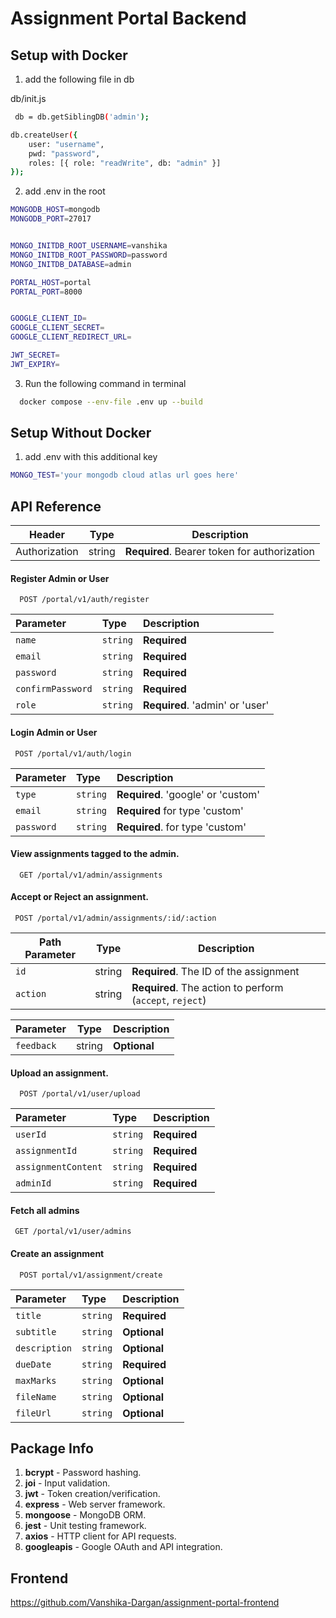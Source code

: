 # Assignment Portal Backend

## Setup with Docker

1. add the following file in db

db/init.js

```bash
 db = db.getSiblingDB('admin'); 

db.createUser({
    user: "username",
    pwd: "password", 
    roles: [{ role: "readWrite", db: "admin" }] 
});

```

2. add .env in the root

```bash
MONGODB_HOST=mongodb
MONGODB_PORT=27017


MONGO_INITDB_ROOT_USERNAME=vanshika
MONGO_INITDB_ROOT_PASSWORD=password
MONGO_INITDB_DATABASE=admin

PORTAL_HOST=portal
PORTAL_PORT=8000


GOOGLE_CLIENT_ID=
GOOGLE_CLIENT_SECRET=
GOOGLE_CLIENT_REDIRECT_URL=

JWT_SECRET=
JWT_EXPIRY=

```

3. Run the following command in terminal

```bash
  docker compose --env-file .env up --build
```

## Setup Without Docker

1. add .env with this additional key

```bash
MONGO_TEST='your mongodb cloud atlas url goes here'
```

## API Reference

| Header          | Type     | Description                             |
| --------------- | -------- | --------------------------------------- |
| Authorization   | string   | **Required**. Bearer token for authorization |

#### Register Admin or User

```http
  POST /portal/v1/auth/register
```

| Parameter | Type     | Description                |
| :-------- | :------- | :------------------------- |
| `name` | `string` | **Required** |
| `email` | `string` | **Required** |
| `password` | `string` | **Required**|
| `confirmPassword` | `string` | **Required** |
| `role` | `string` | **Required**. 'admin' or 'user' |


#### Login Admin or User

```http
 POST /portal/v1/auth/login
```

| Parameter | Type     | Description                       |
| :-------- | :------- | :-------------------------------- |
| `type`      | `string` | **Required**. 'google' or 'custom' |
| `email`      | `string` | **Required** for type 'custom' |
| `password`      | `string` | **Required**. for type 'custom' |

#### View assignments tagged to the admin.

```http
  GET /portal/v1/admin/assignments
```

#### Accept or Reject an assignment.

```http
 POST /portal/v1/admin/assignments/:id/:action
```

| Path Parameter        | Type     | Description                             |
| ---------------  | -------- | --------------------------------------- |
| `id`             | string   | **Required**. The ID of the assignment   |
| `action`         | string   | **Required**. The action to perform (`accept`, `reject`) |

| Parameter        | Type     | Description                             |
| ---------------  | -------- | --------------------------------------- |
| `feedback`             | string   | **Optional** |

####  Upload an assignment.

```http
  POST /portal/v1/user/upload
```

| Parameter | Type     | Description                |
| :-------- | :------- | :------------------------- |
| `userId` | `string` | **Required** |
| `assignmentId` | `string` | **Required** |
| `assignmentContent` | `string` | **Required**|
| `adminId` | `string` | **Required** |


#### Fetch all admins

```http
 GET /portal/v1/user/admins
```

####  Create an assignment

```http
  POST portal/v1/assignment/create
```

| Parameter | Type     | Description                |
| :-------- | :------- | :------------------------- |
| `title` | `string` | **Required** |
| `subtitle` | `string` | **Optional** |
| `description` | `string` | **Optional**|
| `dueDate` | `string` | **Required** |
| `maxMarks` | `string` | **Optional** |
| `fileName` | `string` | **Optional** |
| `fileUrl` | `string` | **Optional** |

## Package Info

1. **bcrypt** - Password hashing.
2. **joi** - Input validation.
3. **jwt** - Token creation/verification.
4. **express** - Web server framework.
5. **mongoose** - MongoDB ORM.
6. **jest** - Unit testing framework.
7. **axios** - HTTP client for API requests.
8. **googleapis** - Google OAuth and API integration.


## Frontend

https://github.com/Vanshika-Dargan/assignment-portal-frontend
